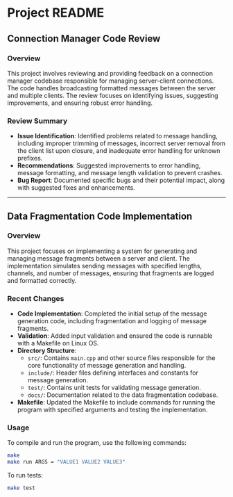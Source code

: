 # Project README

## Connection Manager Code Review

### Overview
This project involves reviewing and providing feedback on a connection manager codebase responsible for managing server-client connections. The code handles broadcasting formatted messages between the server and multiple clients. The review focuses on identifying issues, suggesting improvements, and ensuring robust error handling.

### Review Summary
- **Issue Identification**: Identified problems related to message handling, including improper trimming of messages, incorrect server removal from the client list upon closure, and inadequate error handling for unknown prefixes.
- **Recommendations**: Suggested improvements to error handling, message formatting, and message length validation to prevent crashes.
- **Bug Report**: Documented specific bugs and their potential impact, along with suggested fixes and enhancements.

---

## Data Fragmentation Code Implementation

### Overview
This project focuses on implementing a system for generating and managing message fragments between a server and client. The implementation simulates sending messages with specified lengths, channels, and number of messages, ensuring that fragments are logged and formatted correctly.

### Recent Changes
- **Code Implementation**: Completed the initial setup of the message generation code, including fragmentation and logging of message fragments.
- **Validation**: Added input validation and ensured the code is runnable with a Makefile on Linux OS.
- **Directory Structure**:
  - `src/`: Contains `main.cpp` and other source files responsible for the core functionality of message generation and handling.
  - `include/`: Header files defining interfaces and constants for message generation.
  - `test/`: Contains unit tests for validating message generation.
  - `docs/`: Documentation related to the data fragmentation codebase.
- **Makefile**: Updated the Makefile to include commands for running the program with specified arguments and testing the implementation.

### Usage
To compile and run the program, use the following commands:

```sh
make
make run ARGS = "VALUE1 VALUE2 VALUE3"
```

To run tests:
```sh
make test
```
